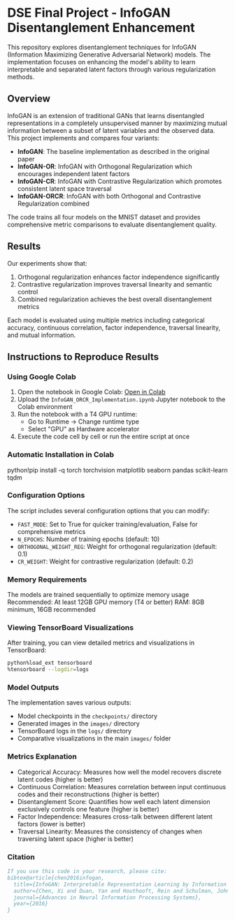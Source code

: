 # DSE Final Project - InfoGAN Disentanglement Enhancement

This repository explores disentanglement techniques for InfoGAN (Information Maximizing Generative Adversarial Network) models. The implementation focuses on enhancing the model's ability to learn interpretable and separated latent factors through various regularization methods.

## Overview

InfoGAN is an extension of traditional GANs that learns disentangled representations in a completely unsupervised manner by maximizing mutual information between a subset of latent variables and the observed data. This project implements and compares four variants:

- **InfoGAN**: The baseline implementation as described in the original paper
- **InfoGAN-OR**: InfoGAN with Orthogonal Regularization which encourages independent latent factors
- **InfoGAN-CR**: InfoGAN with Contrastive Regularization which promotes consistent latent space traversal
- **InfoGAN-ORCR**: InfoGAN with both Orthogonal and Contrastive Regularization combined

The code trains all four models on the MNIST dataset and provides comprehensive metric comparisons to evaluate disentanglement quality.

## Results

Our experiments show that:

1. Orthogonal regularization enhances factor independence significantly
2. Contrastive regularization improves traversal linearity and semantic control
3. Combined regularization achieves the best overall disentanglement metrics

Each model is evaluated using multiple metrics including categorical accuracy, continuous correlation, factor independence, traversal linearity, and mutual information.

## Instructions to Reproduce Results

### Using Google Colab

1. Open the notebook in Google Colab: [Open in Colab](https://colab.research.google.com/)
2. Upload the `InfoGAN_ORCR_Implementation.ipynb` Jupyter notebook to the Colab environment
3. Run the notebook with a T4 GPU runtime:
   - Go to Runtime → Change runtime type
   - Select "GPU" as Hardware accelerator
4. Execute the code cell by cell or run the entire script at once

### Automatic Installation in Colab
python!pip install -q torch torchvision matplotlib seaborn pandas scikit-learn tqdm

### Configuration Options
The script includes several configuration options that you can modify:
- `FAST_MODE`: Set to True for quicker training/evaluation, False for comprehensive metrics
- `N_EPOCHS`: Number of training epochs (default: 10)
- `ORTHOGONAL_WEIGHT_REG`: Weight for orthogonal regularization (default: 0.1)
- `CR_WEIGHT`: Weight for contrastive regularization (default: 0.2)

### Memory Requirements

The models are trained sequentially to optimize memory usage
Recommended: At least 12GB GPU memory (T4 or better)
RAM: 8GB minimum, 16GB recommended

### Viewing TensorBoard Visualizations
After training, you can view detailed metrics and visualizations in TensorBoard:
```bash
python%load_ext tensorboard
%tensorboard --logdir=logs
```

### Model Outputs
The implementation saves various outputs:

- Model checkpoints in the `checkpoints/` directory
- Generated images in the `images/` directory
- TensorBoard logs in the `logs/` directory
- Comparative visualizations in the main `images/` folder

### Metrics Explanation

- Categorical Accuracy: Measures how well the model recovers discrete latent codes (higher is better)
- Continuous Correlation: Measures correlation between input continuous codes and their reconstructions (higher is better)
- Disentanglement Score: Quantifies how well each latent dimension exclusively controls one feature (higher is better)
- Factor Independence: Measures cross-talk between different latent factors (lower is better)
- Traversal Linearity: Measures the consistency of changes when traversing latent space (higher is better)

### Citation
```bibtex
If you use this code in your research, please cite:
bibtex@article{chen2016infogan,
  title={InfoGAN: Interpretable Representation Learning by Information Maximizing Generative Adversarial Nets},
  author={Chen, Xi and Duan, Yan and Houthooft, Rein and Schulman, John and Sutskever, Ilya and Abbeel, Pieter},
  journal={Advances in Neural Information Processing Systems},
  year={2016}
}
```

